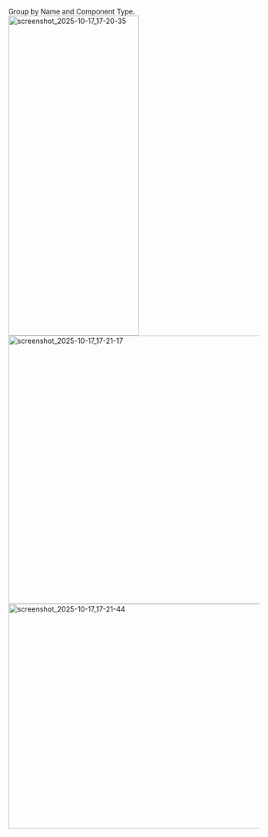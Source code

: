 Group by Name and Component Type.
<img width="261" height="640" alt="screenshot_2025-10-17_17-20-35" src="https://github.com/user-attachments/assets/6b2f6c2a-902d-49f5-833c-d6c29eb64032" />
<img width="956" height="537" alt="screenshot_2025-10-17_17-21-17" src="https://github.com/user-attachments/assets/ed809ace-235b-4a64-a5c6-a33ddaa2f0a0" />
<img width="800" height="450" alt="screenshot_2025-10-17_17-21-44" src="https://github.com/user-attachments/assets/38d3158f-f826-4b6f-a4ff-f68a3a78c228" />
